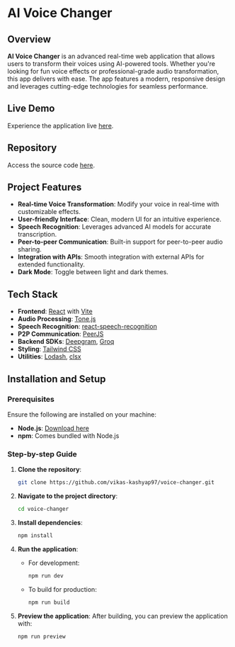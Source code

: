 # AI Voice Changer

## Overview
**AI Voice Changer** is an advanced real-time web application that allows users to transform their voices using AI-powered tools. Whether you're looking for fun voice effects or professional-grade audio transformation, this app delivers with ease. The app features a modern, responsive design and leverages cutting-edge technologies for seamless performance.

## Live Demo
Experience the application live [here](https://live-voice-changer.netlify.app/).

## Repository
Access the source code [here](https://github.com/vikas-kashyap97/voice-changer.git).

## Project Features
- **Real-time Voice Transformation**: Modify your voice in real-time with customizable effects.
- **User-friendly Interface**: Clean, modern UI for an intuitive experience.
- **Speech Recognition**: Leverages advanced AI models for accurate transcription.
- **Peer-to-peer Communication**: Built-in support for peer-to-peer audio sharing.
- **Integration with APIs**: Smooth integration with external APIs for extended functionality.
- **Dark Mode**: Toggle between light and dark themes.

## Tech Stack
- **Frontend**: [React](https://reactjs.org/) with [Vite](https://vitejs.dev/)
- **Audio Processing**: [Tone.js](https://tonejs.github.io/)
- **Speech Recognition**: [react-speech-recognition](https://www.npmjs.com/package/react-speech-recognition)
- **P2P Communication**: [PeerJS](https://peerjs.com/)
- **Backend SDKs**: [Deepgram](https://deepgram.com/), [Groq](https://groq.dev/)
- **Styling**: [Tailwind CSS](https://tailwindcss.com/)
- **Utilities**: [Lodash](https://lodash.com/), [clsx](https://github.com/lukeed/clsx)

## Installation and Setup

### Prerequisites
Ensure the following are installed on your machine:
- **Node.js**: [Download here](https://nodejs.org/)
- **npm**: Comes bundled with Node.js

### Step-by-step Guide
1. **Clone the repository**:
    ```bash
    git clone https://github.com/vikas-kashyap97/voice-changer.git
    ```

2. **Navigate to the project directory**:
    ```bash
    cd voice-changer
    ```

3. **Install dependencies**:
    ```bash
    npm install
    ```

4. **Run the application**:
   - For development:
     ```bash
     npm run dev
     ```
   - To build for production:
     ```bash
     npm run build
     ```

5. **Preview the application**:
   After building, you can preview the application with:
   ```bash
   npm run preview
